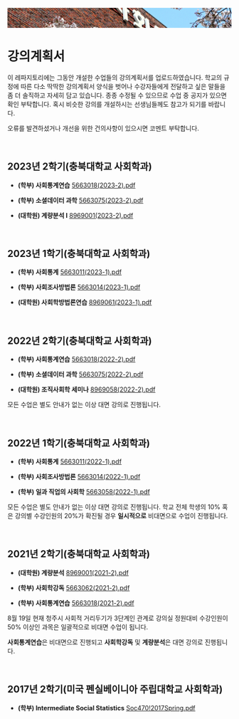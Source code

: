 <p align="center">
  <img src="https://github.com/hxk271/Syllabi/blob/main/sb1.jpg">
</p>

# 강의계획서

이 레파지토리에는 그동안 개설한 수업들의 강의계획서를 업로드하였습니다. 학교의 규정에 따른 다소 딱딱한 강의계획서 양식을 벗어나 수강자들에게 전달하고 싶은 말들을 좀 더 솔직하고 자세히 담고 있습니다. 종종 수정될 수 있으므로 수업 중 공지가 있으면 확인 부탁합니다. 혹시 비슷한 강의를 개설하시는 선생님들께도 참고가 되기를 바랍니다.

오류를 발견하셨거나 개선을 위한 건의사항이 있으시면 코멘트 부탁합니다.


<br/>

## 2023년 2학기(충북대학교 사회학과)

- **(학부) 사회통계연습** [5663018(2023-2).pdf](https://github.com/hxk271/Syllabi/blob/main/5663018(2023-2).pdf)

- **(학부) 소셜데이터 과학** [5663075(2023-2).pdf](https://github.com/hxk271/Syllabi/blob/main/5663075(2023-2).pdf)

- **(대학원) 계량분석 I** [8969001(2023-2).pdf](https://github.com/hxk271/Syllabi/blob/main/8969001(2023-2).pdf)


<br/>

## 2023년 1학기(충북대학교 사회학과)

- **(학부) 사회통계** [5663011(2023-1).pdf](https://github.com/hxk271/Syllabi/blob/main/5663011(2023-1).pdf)

- **(학부) 사회조사방법론** [5663014(2023-1).pdf](https://github.com/hxk271/Syllabi/blob/main/5663014(2023-1).pdf)

- **(대학원) 사회학방법론연습** [8969061(2023-1).pdf](https://github.com/hxk271/Syllabi/blob/main/8969061(2023-1).pdf)


<br/>

## 2022년 2학기(충북대학교 사회학과)

- **(학부) 사회통계연습** [5663018(2022-2).pdf](https://github.com/hxk271/Syllabi/blob/main/5663018(2022-2).pdf)

- **(학부) 소셜데이터 과학** [5663075(2022-2).pdf](https://github.com/hxk271/Syllabi/blob/main/5663075(2022-2).pdf)

- **(대학원) 조직사회학 세미나** [8969058(2022-2).pdf](https://github.com/hxk271/Syllabi/blob/main/8969058(2022-2).pdf)


모든 수업은 별도 안내가 없는 이상 대면 강의로 진행됩니다.


<br/>

## 2022년 1학기(충북대학교 사회학과)

- **(학부) 사회통계** [5663011(2022-1).pdf](https://github.com/hxk271/Syllabi/blob/main/5663011(2022-1).pdf)

- **(학부) 사회조사방법론** [5663014(2022-1).pdf](https://github.com/hxk271/Syllabi/blob/main/5663014(2022-1).pdf)

- **(학부) 일과 직업의 사회학** [5663058(2022-1).pdf](https://github.com/hxk271/Syllabi/blob/main/5663058(2022-1).pdf)


모든 수업은 별도 안내가 없는 이상 대면 강의로 진행됩니다. 학교 전체 학생의 10% 혹은 강의별 수강인원의 20%가 확진될 경우 **일시적으로** 비대면으로 수업이 진행됩니다.


<br/>

## 2021년 2학기(충북대학교 사회학과)

- **(대학원) 계량분석** [8969001(2021-2).pdf](https://github.com/hxk271/Syllabi/blob/main/8969001(2021-2).pdf)

- **(학부) 사회학강독** [5663062(2021-2).pdf](https://github.com/hxk271/Syllabi/blob/main/5663062(2021-2).pdf)

- **(학부) 사회통계연습** [5663018(2021-2).pdf](https://github.com/hxk271/Syllabi/blob/main/5663018(2021-2).pdf)


8월 19일 현재 청주시 사회적 거리두기가 3단계인 관계로 강의실 정원대비 수강인원이 50% 이상인 과목은 일괄적으로 비대면 수업이 됩니다.

**사회통계연습**은 비대면으로 진행되고 **사회학강독** 및 **계량분석**은 대면 강의로 진행됩니다.


<br/>


## 2017년 2학기(미국 펜실베이니아 주립대학교 사회학과)

- **(학부) Intermediate Social Statistics** [Soc470!2017Spring.pdf](https://github.com/hxk271/Syllabi/blob/main/Soc470!2017Spring.pdf)




